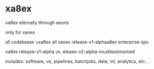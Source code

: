 # xa8ex
xa8ex eternally through aeons 

only for xaoex

all codebases +xa8ex all xaoex release-v1-alphaa8ex enterprise ops

xa8ex release-v1-alpha vs. elease-v2-alpha-mustbesimsimed

includes: software, os, pipelines, batchjobs, data, ml, analytics, etc...

